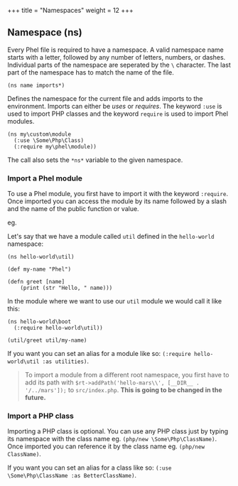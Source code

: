 +++
title = "Namespaces"
weight = 12
+++

## Namespace (ns)

Every Phel file is required to have a namespace. A valid namespace name starts with a letter, followed by any number of letters, numbers, or dashes. Individual parts of the namespace are seperated by the `\` character. The last part of the namespace has to match the name of the file.

```phel
(ns name imports*)
```

Defines the namespace for the current file and adds imports to the environment. Imports can either be _uses_ or _requires_. The keyword `:use` is used to import PHP classes and the keyword `require` is used to import Phel modules.

```phel
(ns my\custom\module
  (:use \Some\Php\Class)
  (:require my\phel\module))
```

The call also sets the `*ns*` variable to the given namespace.

### Import a Phel module

To use a Phel module, you first have to import it with the keyword `:require`. Once imported you can access the module by its name followed by a slash and the name of the public function or value.

eg.

Let's say that we have a module called `util` defined in the `hello-world` namespace:

```phel
(ns hello-world\util)

(def my-name "Phel")

(defn greet [name]
    (print (str "Hello, " name)))
```

In the module where we want to use our `util` module we would call it like this:

```phel
(ns hello-world\boot
  (:require hello-world\util))

(util/greet util/my-name)
```

If you want you can set an alias for a module like so: `(:require hello-world\util :as utilities)`.

> To import a module from a different root namespace, you first have to add its path with `$rt->addPath('hello-mars\\', [__DIR__ . '/../mars']);` to `src/index.php`. **This is going to be changed in the future.**

### Import a PHP class

Importing a PHP class is optional. You can use any PHP class just by typing its namespace with the class name eg. `(php/new \Some\Php\ClassName)`. Once imported you can reference it by the class name eg. `(php/new ClassName)`.

If you want you can set an alias for a class like so: `(:use \Some\Php\ClassName :as BetterClassName)`.